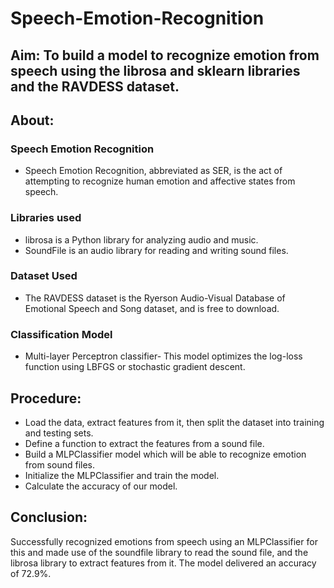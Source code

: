 # Speech-Emotion-Recognition
## Aim: To build a model to recognize emotion from speech using the librosa and sklearn libraries and the RAVDESS dataset.
## About: 
### Speech Emotion Recognition
* Speech Emotion Recognition, abbreviated as SER, is the act of attempting to recognize human emotion and affective states from speech.
### Libraries used 
* librosa is a Python library for analyzing audio and music.
* SoundFile is an audio library for reading and writing sound files.
### Dataset Used
* The RAVDESS dataset is the Ryerson Audio-Visual Database of Emotional Speech and Song dataset, and is free to download.
### Classification Model
* Multi-layer Perceptron classifier- This model optimizes the log-loss function using LBFGS or stochastic gradient descent.

## Procedure:
* Load the data, extract features from it, then split the dataset into training and testing sets. 
* Define a function to extract the features from a sound file.
* Build a MLPClassifier model which will be able to recognize emotion from sound files. 
* Initialize the MLPClassifier and train the model.
* Calculate the accuracy of our model.
##  Conclusion:
Successfully recognized emotions from speech using an MLPClassifier for this and made use of the soundfile library to read the sound file, and the librosa library to extract features from it. The model delivered an accuracy of 72.9%.
